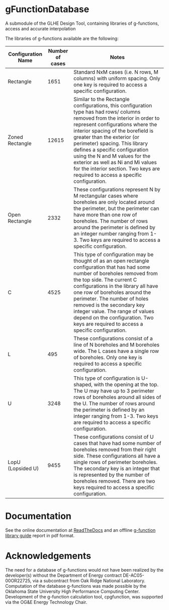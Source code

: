 # gFunctionDatabase

A submodule of the GLHE Design Tool, containing libraries of g-functions, access and accurate interpolation

The libraries of g-functions available are the following:


| Configuration Name 	| Number of cases 	| Notes                                                                                                                                                                                                                                                                                                                                                                                                                                                           	|
|--------------------	|-----------------	|-----------------------------------------------------------------------------------------------------------------------------------------------------------------------------------------------------------------------------------------------------------------------------------------------------------------------------------------------------------------------------------------------------------------------------------------------------------------	|
| Rectangle          	| 1651            	| Standard NxM cases (i.e. N rows, M columns) with uniform spacing. Only one key is required to access a specific configuration.                                                                                                                                                                                                                                                                                                                                  	|
| Zoned Rectangle    	| 12615           	| Similar to the Rectangle configurations, this configuration type has had rows/ columns removed from the interior in order to represent configurations where the interior spacing of the borefield is greater than the exterior (or perimeter) spacing. This library defines a specific configuration using the N and M values for the exterior as well as Ni and Mi values for the interior section. Two keys are required to access a specific configuration.  	|
| Open Rectangle     	| 2332            	| These configurations represent N by M rectangular cases where boreholes are only located around the perimeter, but the perimeter can have more than one row of boreholes. The number of rows around the perimeter is defined by an integer number ranging from 1-3. Two keys are required to access a specific configuration.                                                                                                                                   	|
| C                  	| 4525            	| This type of configuration may be thought of as an open rectangle configuration that has had some number of boreholes removed from the top side. The current C configurations in the library all have one row of boreholes around the perimeter. The number of holes removed is the secondary key integer value. The range of values depend on the configuration. Two keys are required to access a specific configuration.                                     	|
| L                  	| 495             	| These configurations consist of a line of N boreholes and M boreholes wide. The L cases have a single row of boreholes. Only one key is required to access a specific configuration.                                                                                                                                                                                                                                                                            	|
| U                  	| 3248            	| This type of configuration is U-shaped, with the opening at the top. The U may have up to 3 perimeter rows of boreholes around all sides of the U. The number of rows around the perimeter is defined by an integer ranging from 1-3. Two keys are required to access a specific configuration.                                                                                                                                                                 	|
| LopU (Lopsided U)  	| 9455            	| These configurations consist of U cases that have had some number of boreholes removed from their right side. These configurations all have a single rows of perimeter boreholes. The secondary key is an integer that is represented by the number of boreholes removed. There are two keys required to access a specific configuration.                                                                                                                       	|

# Documentation
See the online documentation at <a href="https://gfunctionlibrary.readthedocs.io/en/latest/" target="_blank">ReadTheDocs</a> and an offline [g-function library guide](https://github.com/j-c-cook/gFunctionLibrary/tree/main/Reports/g-function_library_overview.pdf) report in pdf format.

# Acknowledgements

The need for a database of g-functions would not have been realized by the developer(s) without the Department of Energy contract DE-AC05-00OR22725, via a subcontract from Oak Ridge National Laboratory. Computation of the database g-functions was made possible
by the Oklahoma State University High Performance Computing Center. Development of the g-function calculation tool, cpgfunction, was supported via the OG&E Energy Technology Chair.
